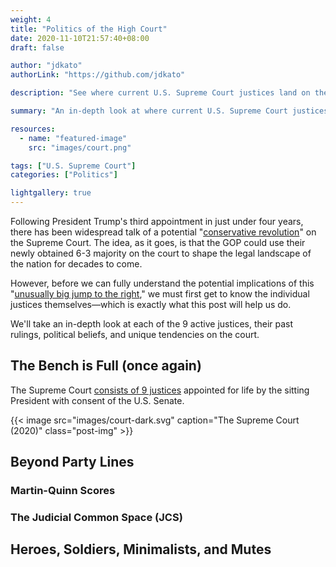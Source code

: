 ```yaml
---
weight: 4
title: "Politics of the High Court"
date: 2020-11-10T21:57:40+08:00
draft: false

author: "jdkato"
authorLink: "https://github.com/jdkato"

description: "See where current U.S. Supreme Court justices land on the ideological continuum."

summary: "An in-depth look at where current U.S. Supreme Court justices land on the ideological continuum."

resources:
  - name: "featured-image"
    src: "images/court.png"

tags: ["U.S. Supreme Court"]
categories: ["Politics"]

lightgallery: true
---
```


Following President Trump's third appointment in just under four years, there has been widespread talk of a potential "[conservative revolution][1]" on the Supreme Court. The idea, as it goes, is that the GOP could use their newly obtained 6-3 majority on the court to shape the legal landscape of the nation for decades to come.

However, before we can fully understand the potential implications of this "[unusually big jump to the right][2]," we must first get to know the individual justices themselves&mdash;which is exactly what this post will help us do.

We'll take an in-depth look at each of the 9 active justices, their past rulings, political beliefs, and unique tendencies on the court.

## The Bench is Full (once again)

The Supreme Court [consists of 9 justices][3] appointed for life by the sitting President with consent of the U.S. Senate.

{{< image src="images/court-dark.svg" caption="The Supreme Court (2020)" class="post-img" >}}

<!---
<div class="justice-container sitting">
  <div class="justice-mug liberal">
    <img src="images/justices/kagan.png">
  </div>
</div>
-->

## Beyond Party Lines

### Martin-Quinn Scores

### The Judicial Common Space (JCS)

## Heroes, Soldiers, Minimalists, and Mutes

<!-- https://www.politico.com/magazine/story/2015/10/mag-supreme-court-sunstein-213198 -->

[1]: https://fivethirtyeight.com/features/is-the-supreme-court-heading-for-a-conservative-revolution/
[2]: https://fivethirtyeight.com/features/what-the-supreme-courts-unusually-big-jump-to-the-right-might-look-like/
[3]: https://www.supremecourt.gov/about/institution.aspx
